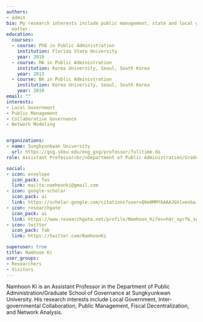 ```yaml
---
authors:
- admin
bio: My research interests include public management, state and local government, and intergovernmental relations.
  matter.
education:
  courses:
  - course: PhD in Public Administration
    institution: Florida State University
    year: 2019
  - course: MA in Public Administration
    institution: Korea University, Seoul, South Korea
    year: 2013
  - course: BA in Public Administration
    institution: Korea University, Seoul, South Korea
    year: 2010
email: ""
interests:
- Local Government
- Public Management
- Collaborative Governance
- Network Modeling


organizations:
- name: Sungkyunkwan University
  url: https://gsg.skku.edu/eng_gsg/professor/fulltime.do
role: Assistant Professor<br/>Department of Public Administration/Graduate School of Governance

social:
- icon: envelope
  icon_pack: fas
  link: mailto:namhoonki@gmail.com
- icon: google-scholar
  icon_pack: ai
  link: https://scholar.google.com/citations?user=Q6m0MMYAAAAJ&hl=en&oi=sra
- icon: researchgate
  icon_pack: ai
  link: https://www.researchgate.net/profile/Namhoon_Ki?ev=hdr_xprf&_sg=FLn3tvUyLGIA63phxesNbR8NVSDoD-v3cTY3cgthC7fZFSvHQbCrP0QZ4xRaw0p9jwwDRamjZ13zdxY3IuFQ2lCY
- icon: twitter
  icon_pack: fab
  link: https://twitter.com/NamhoonKi

superuser: true
title: Namhoon Ki
user_groups:
- Researchers
- Visitors
---
```


Namhoon Ki is an Assistant Professor in the Department of Public Administration/Graduate School of Governance at Sungkyunkwan University. His research interests include Local Government, Inter-governmental Collaboration, Public Management, Fiscal Decentralization, and Network Analysis.
